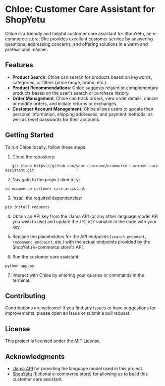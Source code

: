 # Chloe: Customer Care Assistant for ShopYetu

Chloe is a friendly and helpful customer care assistant for ShopYetu, an e-commerce store. She provides excellent customer service by answering questions, addressing concerns, and offering solutions in a warm and professional manner.

## Features

- **Product Search**: Chloe can search for products based on keywords, categories, or filters (price range, brand, etc.).
- **Product Recommendations**: Chloe suggests related or complementary products based on the user's search or purchase history.
- **Order Management**: Chloe can track orders, view order details, cancel or modify orders, and initiate returns or exchanges.
- **Customer Account Management**: Chloe allows users to update their personal information, shipping addresses, and payment methods, as well as reset passwords for their accounts.

## Getting Started

To run Chloe locally, follow these steps:

1. Clone the repository:
```
   git clone https://github.com/your-username/ecommerce-customer-care-assistant.git

```
2. Navigate to the project directory:
```
cd ecommerce-customer-care-assistant
```

3. Install the required dependencies:
```
pip install requests
```

4. Obtain an API key from the Llama API (or any other language model API you wish to use) and update the `API_KEY` variable in the code with your key.

5. Replace the placeholders for the API endpoints (`search_endpoint`, `recommend_endpoint`, etc.) with the actual endpoints provided by the ShopYetu e-commerce store's API.

6. Run the customer care assistant:
```
python app.py
```
7. Interact with Chloe by entering your queries or commands in the terminal.

## Contributing

Contributions are welcome! If you find any issues or have suggestions for improvements, please open an issue or submit a pull request.

## License

This project is licensed under the [MIT License](LICENSE).

## Acknowledgments

- [Llama API](https://www.hconeai.com/) for providing the language model used in this project.
- [ShopYetu](https://www.shopyetu.com/) (fictional e-commerce store) for allowing us to build this customer care assistant.


